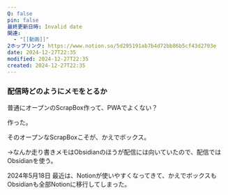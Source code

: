 ```yaml
---
Q: false
pin: false
最終更新日時: Invalid date
関連:
  - "[[動画]]"
2ホップリンク: https://www.notion.so/5d295191ab7b4d72bb86b5cf43d2703e
date: 2024-12-27T22:35
modified: 2024-12-27T22:35
created: 2024-12-27T22:35
---
```

  

### 配信時どのようにメモをとるか

普通にオープンのScrapBox作って、PWAでよくない？

作った。

そのオープンなScrapBoxこそが、かえでボックス。

→なんか走り書きメモはObsidianのほうが配信には向いていたので、配信ではObsidianを使う。

2024年5月18日 最近は、Notionが使いやすくなってきて、かえでボックスもObsidianも全部Notionに移行してしまった。